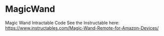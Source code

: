 # MagicWand
Magic Wand Intractable Code
See the Instructable here:<br>
https://www.instructables.com/Magic-Wand-Remote-for-Amazon-Devices/
